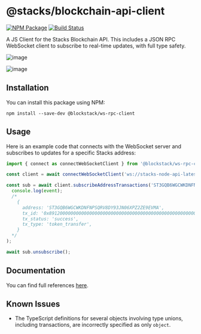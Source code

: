 # @stacks/blockchain-api-client
[![NPM Package](https://img.shields.io/npm/v/@stacks/blockchain-api-client.svg?style=flat-square)](https://www.npmjs.org/package/@stacks/blockchain-api-client)
[![Build Status](https://github.com/blockstack/stacks-blockchain-api/workflows/Build/badge.svg)](https://github.com/blockstack/stacks-blockchain-api/actions)

A JS Client for the Stacks Blockchain API. This includes a JSON RPC WebSocket client to subscribe to real-time updates, with full type safety.

![image](https://user-images.githubusercontent.com/1447546/89547223-b8aa0980-d7c2-11ea-9aea-658a9dc96a67.png)

![image](https://user-images.githubusercontent.com/1447546/89547299-d0818d80-d7c2-11ea-8a2c-80dc75bb3f04.png)

## Installation

You can install this package using NPM:

```shell
npm install --save-dev @blockstack/ws-rpc-client
```

## Usage

Here is an example code that connects with the WebSocket server and subscribes to updates for a specific Stacks address:

```js
import { connect as connectWebSocketClient } from '@blockstack/ws-rpc-client';

const client = await connectWebSocketClient('ws://stacks-node-api-latest.argon.blockstack.xyz/');

const sub = await client.subscribeAddressTransactions('ST3GQB6WGCWKDNFNPSQRV8DY93JN06XPZ2ZE9EVMA', event =>
  console.log(event);
  /*
    {
      address: 'ST3GQB6WGCWKDNFNPSQRV8DY93JN06XPZ2ZE9EVMA',
      tx_id: '0x8912000000000000000000000000000000000000000000000000000000000000',
      tx_status: 'success',
      tx_type: 'token_transfer',
    }
  */
);

await sub.unsubscribe();
```

## Documentation
You can find full references [here](https://blockstack.github.io/stacks-blockchain-api/client/index.html).

## Known Issues

* The TypeScript definitions for several objects involving type unions, including transactions, are incorrectly specified as only `object`.
